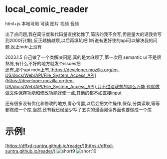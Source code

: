 # local_comic_reader
html+js 本地可用 可读 图片 视频 音频  
  
出了点问题,我在简洁度和代码量直接犹豫了,简洁的我不会写,但是量大的话我会写到2000行(懒),反正越搞越烦,以后再填坑吧!(听说有更好使的api可以解决我的问题,反正mdn上没有  
  
2023.1.5 自己做了一个类解决问题,真的是太麻烦了,第一次用 semantic ui 不是很熟练,有什么不好的地方就发个issues把  
还有,那个api mdn上有,[https://developer.mozilla.org/en-US/docs/Web/API/File_System_Access_API](https://developer.mozilla.org/en-US/docs/Web/API/File_System_Access_API),只不过没我想的那么万能,也就做做文件保存功能和修改功能好使一点,其他的都不如直接input  
  
还有很多没有优化和修改的地方,看心情罢,以后会把文件操作,保存,分类读取,等等都做成一个库,当然,还有我已经至少写了五次的漫画阅读界面也要做成一个库  
# 示例!
[https://dffxd-suntra.github.io/reader/](https://dffxd-suntra.github.io/reader/)
![short9](https://user-images.githubusercontent.com/47025714/210682764-705f9c52-b44d-4554-8249-eab45690eb06.gif)
![short10](https://user-images.githubusercontent.com/47025714/210682780-1a4d0a2a-0014-4b0b-8d41-c96e8728bf84.gif)
